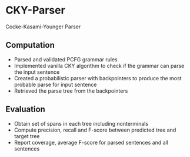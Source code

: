 # CKY-Parser
Cocke-Kasami-Younger Parser

## Computation
* Parsed and validated PCFG grammar rules
* Implemented vanilla CKY algorithm to check if the grammar can parse the input sentence
* Created a probabilistic parser with backpointers to produce the most probable parse for input sentence
* Retrieved the parse tree from the backpointers

## Evaluation
* Obtain set of spans in each tree including nonterminals
* Compute precision, recall and F-score between predicted tree and target tree
* Report coverage, average F-score for parsed sentences and all sentences
